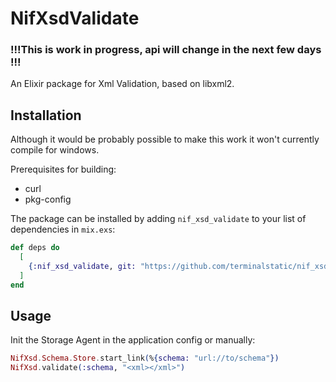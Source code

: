 # NifXsdValidate

### !!!This is work in progress, api will change in the next few days !!! ###

An Elixir package for Xml Validation, based on libxml2.

## Installation

Although it would be probably possible to make this work it won't currently compile for windows.

Prerequisites for building:
* curl
* pkg-config

The package can be installed
by adding `nif_xsd_validate` to your list of dependencies in `mix.exs`:

```elixir
def deps do
  [
    {:nif_xsd_validate, git: "https://github.com/terminalstatic/nif_xsd_validate"}
  ]
end
```

## Usage
Init the Storage Agent in the application config or manually:
```elixir
NifXsd.Schema.Store.start_link(%{schema: "url://to/schema"})
NifXsd.validate(:schema, "<xml></xml>")
```
